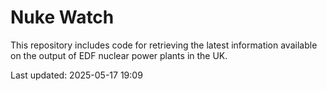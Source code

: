 # Nuke Watch

This repository includes code for retrieving the latest information available on the output of EDF nuclear power plants in the UK.

Last updated: 2025-05-17 19:09